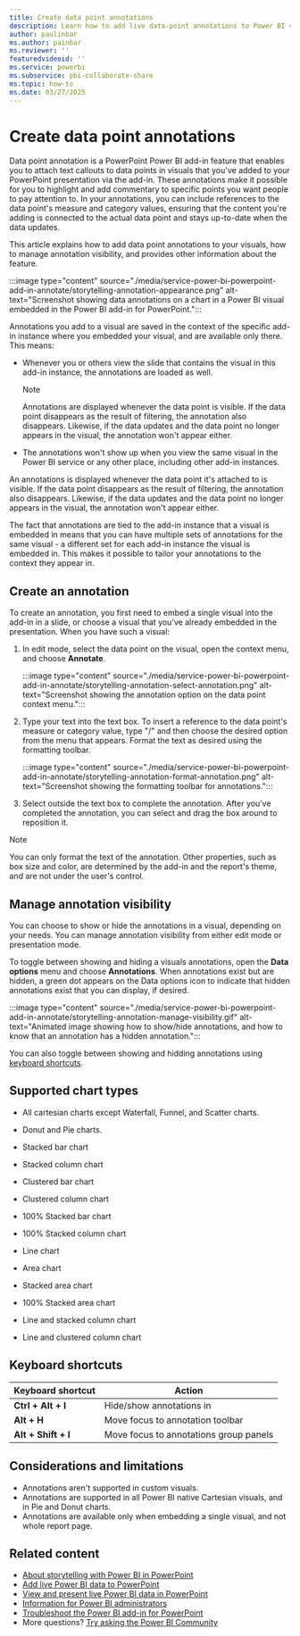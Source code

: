 ```yaml
---
title: Create data point annotations
description: Learn how to add live data-point annotations to Power BI visuals embedded in your PowerPoint presentation.
author: paulinbar
ms.author: painbar
ms.reviewer: ''
featuredvideoid: ''
ms.service: powerbi
ms.subservice: pbi-collaborate-share
ms.topic: how-to
ms.date: 03/27/2025
---
```


# Create data point annotations

Data point annotation is a PowerPoint Power BI add-in feature that enables you to attach text callouts to data points in visuals that you've added to your PowerPoint presentation via the add-in. These annotations make it possible for you to highlight and add commentary to specific points you want people to pay attention to. In your annotations, you can include references to the data point's measure and category values, ensuring that the content you're adding is connected to the actual data point and stays up-to-date when the data updates.

This article explains how to add data point annotations to your visuals, how to manage annotation visibility, and provides other information about the feature.

:::image type="content" source="./media/service-power-bi-powerpoint-add-in-annotate/storytelling-annotation-appearance.png" alt-text="Screenshot showing data annotations on a chart in a Power BI visual embedded in the Power BI add-in for PowerPoint.":::

Annotations you add to a visual are saved in the context of the specific add-in instance where you embedded your visual, and are available only there. This means:

* Whenever you or others view the slide that contains the visual in this add-in instance, the annotations are loaded as well.

    > [!NOTE]
    > Annotations are displayed whenever the data point is visible. If the data point disappears as the result of filtering, the annotation also disappears. Likewise, if the data updates and the data point no longer appears in the visual, the annotation won't appear either.

* The annotations won't show up when you view the same visual in the Power BI service or any other place, including other add-in instances.

An annotations is displayed whenever the data point it's attached to is visible. If the data point disappears as the result of filtering, the annotation also disappears. Likewise, if the data updates and the data point no longer appears in the visual, the annotation won't appear either.

The fact that annotations are tied to the add-in instance that a visual is embedded in means that you can have multiple sets of annotations for the same visual - a different set for each add-in instance the visual is embedded in. This makes it possible to tailor your annotations to the context they appear in.

## Create an annotation

To create an annotation, you first need to embed a single visual into the add-in in a slide, or choose a visual that you’ve already embedded in the presentation. When you have such a visual:

1. In edit mode, select the data point on the visual, open the context menu, and choose **Annotate**.

    :::image type="content" source="./media/service-power-bi-powerpoint-add-in-annotate/storytelling-annotation-select-annotation.png" alt-text="Screenshot showing the annotation option on the data point context menu.":::

1. Type your text into the text box. To insert a reference to the data point's measure or category value, type "/" and then choose the desired option from the menu that appears. Format the text as desired using the formatting toolbar.

    :::image type="content" source="./media/service-power-bi-powerpoint-add-in-annotate/storytelling-annotation-format-annotation.png" alt-text="Screenshot showing the formatting toolbar for annotations.":::

1. Select outside the text box to complete the annotation. After you've completed the annotation, you can select and drag the box around to reposition it.

> [!NOTE]
> You can only format the text of the annotation. Other properties, such as box size and color, are determined by the add-in and the report's theme, and are not under the user's control.

## Manage annotation visibility

You can choose to show or hide the annotations in a visual, depending on your needs. You can manage annotation visibility from either edit mode or presentation mode. 

To toggle between showing and hiding a visuals annotations, open the **Data options** menu and choose **Annotations**. When annotations exist but are hidden, a green dot appears on the Data options icon to indicate that hidden annotations exist that you can display, if desired.

:::image type="content" source="./media/service-power-bi-powerpoint-add-in-annotate/storytelling-annotation-manage-visibility.gif" alt-text="Animated image showing how to show/hide annotations, and how to know that an annotation has a hidden annotation.":::

You can also toggle between showing and hidding annotations using [keyboard shortcuts](#keyboard-shortcuts).

## Supported chart types

* All cartesian charts except Waterfall, Funnel, and Scatter charts.
* Donut and Pie charts.

* Stacked bar chart
* Stacked column chart
* Clustered bar chart
* Clustered column chart
* 100% Stacked bar chart
* 100% Stacked column chart
* Line chart
* Area chart
* Stacked area chart
* 100% Stacked area chart
* Line and stacked column chart
* Line and clustered column chart

## Keyboard shortcuts

|Keyboard shortcut       | Action                                                                  |
|------------------------|-------------------------------------------------------------------------|
|**Ctrl + Alt + I**      |Hide/show annotations in                                                 |
|**Alt + H**             |Move focus to annotation toolbar                                         |
|**Alt + Shift + I**     |Move focus to annotations group panels                                   |

## Considerations and limitations

* Annotations aren't supported in custom visuals.
* Annotations are supported in all Power BI native Cartesian visuals, and in Pie and Donut charts.
* Annotations are available only when embedding a single visual, and not whole report page.  

## Related content

* [About storytelling with Power BI in PowerPoint](./service-power-bi-powerpoint-add-in-about.md)
* [Add live Power BI data to PowerPoint](./service-power-bi-powerpoint-add-in-install.md)
* [View and present live Power BI data in PowerPoint](./service-power-bi-powerpoint-add-in-view-present.md)
* [Information for Power BI administrators](./service-power-bi-powerpoint-add-in-admin.md)
* [Troubleshoot the Power BI add-in for PowerPoint](./service-power-bi-powerpoint-add-in-troubleshoot.md)
* More questions? [Try asking the Power BI Community](https://community.powerbi.com/)